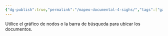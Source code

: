 ```yaml
---
{"dg-publish":true,"permalink":"/mapeo-documental-4-sighs/","tags":["gardenEntry"]}
---
```


Utilice el gráfico de nodos o la barra de búsqueda para ubicar los documentos.